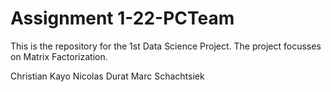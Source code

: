 # Assignment 1-22-PCTeam

This is the repository for the 1st Data Science Project. 
The project focusses on Matrix Factorization.

Christian Kayo
Nicolas Durat
Marc Schachtsiek
